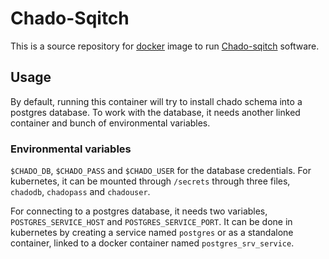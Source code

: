 # Chado-Sqitch
This is a source repository for [docker](http://docker.io) image to run
[Chado-sqitch](http://dictybase.github.io/Chado-Sqitch/) software.

## Usage
By default, running this container will try to install chado schema into
a postgres database. To work with the database, it needs another linked container
and bunch of environmental variables.
### Environmental variables
`$CHADO_DB`, `$CHADO_PASS` and `$CHADO_USER` for the database credentials. For
kubernetes, it can be mounted through `/secrets` through three files,
`chadodb`, `chadopass` and `chadouser`.

For connecting to a postgres database, it needs two variables,
`POSTGRES_SERVICE_HOST` and `POSTGRES_SERVICE_PORT`. It can be done in
kubernetes by creating a service named `postgres` or as a standalone container,
linked to a docker container named `postgres_srv_service`.


